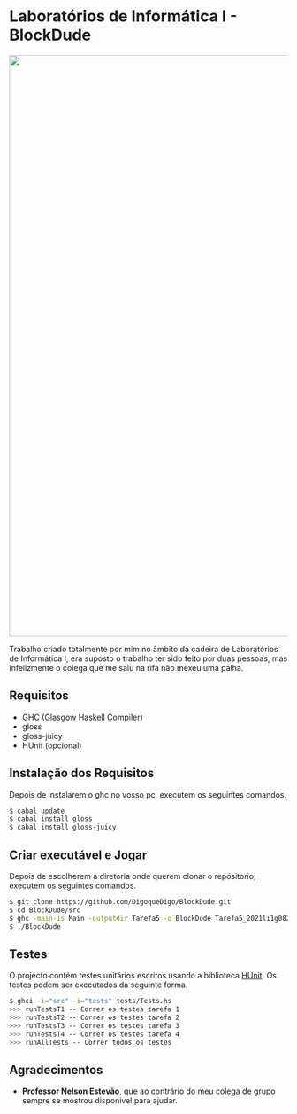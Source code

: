 # Laboratórios de Informática I - BlockDude

<img align = "center" width = 1050px src = "https://raw.githubusercontent.com/DigoqueDigo/BlockDude/main/src/Resources1/Captura%20de%20ecr%C3%A3%20de%202022-03-05%2000-14-15.png"/>

Trabalho criado totalmente por mim no âmbito da cadeira de Laboratórios de Informática I, era suposto o trabalho ter sido feito por duas pessoas, mas infelizmente o colega que me saiu na rifa não mexeu uma palha.

## Requisitos

- GHC (Glasgow Haskell Compiler)
- gloss
- gloss-juicy
- HUnit (opcional)

## Instalação dos Requisitos

Depois de instalarem o ghc no vosso pc, executem os seguintes comandos.

```bash
$ cabal update
$ cabal install gloss
$ cabal install gloss-juicy
```
## Criar executável e Jogar

Depois de escolherem a diretoria onde querem clonar o repósitorio, executem os seguintes comandos.

```bash
$ git clone https://github.com/DigoqueDigo/BlockDude.git
$ cd BlockDude/src
$ ghc -main-is Main -outputdir Tarefa5 -o BlockDude Tarefa5_2021li1g082
$ ./BlockDude
```

## Testes

O projecto contém testes unitários escritos usando a biblioteca [HUnit](https://hackage.haskell.org/package/HUnit). Os testes podem ser executados da seguinte forma.

```bash
$ ghci -i="src" -i="tests" tests/Tests.hs
>>> runTestsT1 -- Correr os testes tarefa 1
>>> runTestsT2 -- Correr os testes tarefa 2
>>> runTestsT3 -- Correr os testes tarefa 3
>>> runTestsT4 -- Correr os testes tarefa 4
>>> runAllTests -- Correr todos os testes
```

## Agradecimentos

- **Professor Nelson Estevão**, que ao contrário do meu colega de grupo sempre se mostrou disponivel para ajudar.
